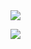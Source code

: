 <img src="https://capsule-render.vercel.app/api?type=venom&color=gradient&height=170&section=header&text=Welcom%20to-nl-my%20Github&fontSize=50"/>

<a href="https://bolder-quail-65f.notion.site/8de04e0543cc480c91f4ec8a31ea05b9" target="_blank"><img src="https://img.shields.io/badge/Notion-000000?style=flat-square&logo=Notion&logoColor=white"/></a>

<!--
**geonwoo218/geonwoo218** is a ✨ _special_ ✨ repository because its `README.md` (this file) appears on your GitHub profile.

Here are some ideas to get you started:

- 🔭 I’m currently working on ...
- 🌱 I’m currently learning ...
- 👯 I’m looking to collaborate on ...
- 🤔 I’m looking for help with ...
- 💬 Ask me about ...
- 📫 How to reach me: ...
- 😄 Pronouns: ...
- ⚡ Fun fact: ...
-->
